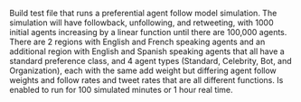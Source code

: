 Build test file that runs a preferential agent follow model simulation. The simulation will have followback, unfollowing, and retweeting, with 1000 initial agents increasing by a linear function until there are 100,000 agents. There are 2 regions with English and French speaking agents and an additional region with English and Spanish speaking agents that all have a standard preference class, and 4 agent types (Standard, Celebrity, Bot, and Organization), each with the same add weight but differing agent follow weights and follow rates and tweet rates that are all different functions. Is enabled to run for 100 simulated minutes or 1 hour real time.
